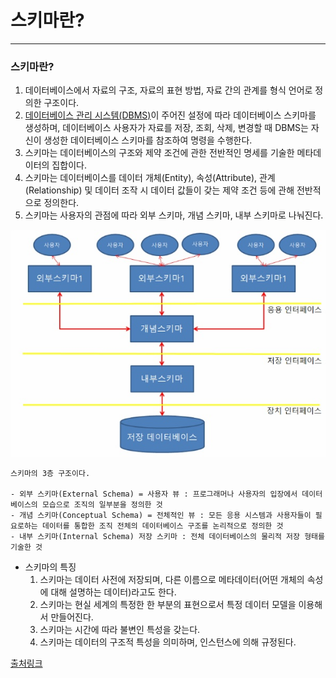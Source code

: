 # 스키마란?

---

### 스키마란?

1. 데이터베이스에서 자료의 구조, 자료의 표현 방법, 자료 간의 관계를 형식 언어로 정의한 구조이다. 
2. [데이터베이스 관리 시스템(DBMS)](https://ko.m.wikipedia.org/wiki/%EB%8D%B0%EC%9D%B4%ED%84%B0%EB%B2%A0%EC%9D%B4%EC%8A%A4_%EA%B4%80%EB%A6%AC_%EC%8B%9C%EC%8A%A4%ED%85%9C)이 주어진 설정에 따라 데이터베이스 스키마를 생성하며, 데이터베이스 사용자가 자료를 저장, 조회, 삭제, 변경할 때 DBMS는 자신이 생성한 데이터베이스 스키마를 참조하여 명령을 수행한다. 
3. 스키마는 데이터베이스의 구조와 제약 조건에 관한 전반적인 명세를 기술한 메타데이터의 집합이다.
4. 스키마는 데이터베이스를 데이터 개체(Entity), 속성(Attribute), 관계(Relationship) 및 데이터 조작 시 데이터 값들이 갖는 제약 조건 등에 관해 전반적으로 정의한다.
5. 스키마는 사용자의 관점에 따라 외부 스키마, 개념 스키마, 내부 스키마로 나눠진다.

<center><img src="/assets/img/Schema/01.png"></center>

    스키마의 3층 구조이다. 

    - 외부 스키마(External Schema) = 사용자 뷰 : 프로그래머나 사용자의 입장에서 데이터베이스의 모습으로 조직의 일부분을 정의한 것
    - 개념 스키마(Conceptual Schema) = 전체적인 뷰 : 모든 응용 시스템과 사용자들이 필요로하는 데이터를 통합한 조직 전체의 데이터베이스 구조를 논리적으로 정의한 것
    - 내부 스키마(Internal Schema) 저장 스키마 : 전체 데이터베이스의 물리적 저장 형태를 기술한 것

- 스키마의 특징
    1. 스키마는 데이터 사전에 저장되며, 다른 이름으로 메타데이터(어떤 개체의 속성에 대해 설명하는 데이터)라고도 한다.
    2. 스키마는 현실 세계의 특정한 한 부분의 표현으로서 특정 데이터 모델을 이용해서 만들어진다.
    3. 스키마는 시간에 따라 불변인 특성을 갖는다.
    4. 스키마는 데이터의 구조적 특성을 의미하며, 인스턴스에 의해 규정된다.

[출처링크](https://coding-factory.tistory.com/216)